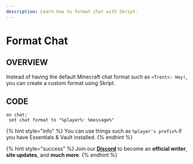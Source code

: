 ```yaml
---
description: Learn how to format chat with Skript.
---
```

 
# Format Chat
 
## OVERVIEW
 
Instead of having the default Minecraft chat format such as `<Trent>: Hey!`, you can create a custom format using Skript.
 
## CODE
 
```
on chat:
 set chat format to "%player%: %message%"
```

{% hint style="info" %}
You can use things such as `%player's prefix%` if you have Essentials & Vault installed.
{% endhint %}

{% hint style="success" %}
Join our **[Discord](https://discord.gg/TYhH5bK)** to become an **official writer**, **site updates**, and **much more**.
{% endhint %}
